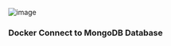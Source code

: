 ![image](https://github.com/user-attachments/assets/f8c0b210-6199-4e2c-adcf-469dce4e1003)
### Docker Connect to MongoDB Database 
